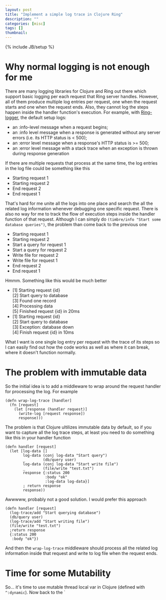 ```yaml
---
layout: post
title: "Implement a simple log trace in Clojure Ring"
description: ""
categories: [misc]
tags: []
thumbnail:
---
```

{% include JB/setup %}

# Why normal logging is not enough for me

There are many logging libraries for Clojure and Ring out there which support basic logging per each request that Ring server handles. However, all of them produce multiple log entries per request, one when the request starts and one when the request ends. Also, they cannot log the steps happen inside the handler function's execution. For example, with [Ring-logger](https://github.com/nberger/ring-logger), the default setup logs:

* an :info-level message when a request begins;
* an :info level message when a response is generated without any server errors (i.e. its HTTP status is < 500);
* an :error level message when a response's HTTP status is >= 500;
* an :error level message with a stack trace when an exception is thrown during response generation

If there are multiple requests that process at the same time, the log entries in the log file could be something like this

* Starting request 1
* Starting request 2
* End request 2
* End request 1

That's hard for me unite all the logs into one place and search the all the related log information whenever debugging one specific request. There is also no way for me to track the flow of execution steps inside the handler function of that request. Although I can simply do `(timbre/info "Start some database queries")`, the problem than come back to the previous one

* Starting request 1
* Starting request 2
* Start a query for request 1
* Start a query for request 2
* Write file for request 2
* Write file for request 1
* End request 2
* End request 1

Hmmm. Something like this would be much better

* [1] Starting request {id}  
[2] Start query to database  
[3] Found one record  
[4] Processing data  
[5] Finished request {id} in 20ms
* [1] Starting request {id}  
[2] Start query to database  
[3] Exception: database down  
[4] Finish request {id} in 10ms

What I want is one single log entry per request with the trace of its steps so I can easily find out how the code works as well as where it can break, where it doesn't function normally.

# The problem with immutable data

So the initial idea is to add a middleware to wrap around the request handler for processing the log. For example

```
(defn wrap-log-trace [handler]
  (fn [request]
    (let [response (handler request)]
      (write-log [request response])
      response)))
```

The problem is that Clojure ultilizes immutable data by default, so if you want to capture all the log trace steps, at least you need to do something like this in your handler function

```
(defn handler [request]
  (let [log-data []
        log-data (conj log-data "Start query")
        _        (db/query user)
        log-data (conj log-data "Start write file")
        _        (file/write "test.txt")
        response {:status 200
                  :body "ok"
                  :log-data log-data}]
        ; return response
        response))
```

Awwwww, probably not a good solution. I would prefer this approach

```
(defn handler [request]
  (log-trace/add "Start querying database")
  (db/query user)
  (log-trace/add "Start writing file")
  (file/write "test.txt")
  ;return response
  {:status 200
   :body "ok"})
```

And then the `wrap-log-trace` middleware should process all the related log information inside that request and write to log file when the request ends.

# Time for some Mutability

So... it's time to use mutable thread local var in Clojure (defined with `^:dynamic`). Now back to the `